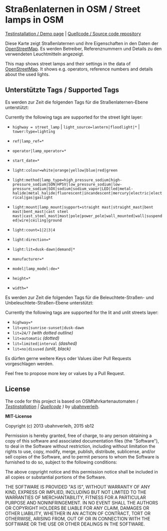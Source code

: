 # Straßenlaternen in OSM / Street lamps in OSM

[Testinstallation / Demo page](http://osmstreetlight.bplaced.net/) | [Quellcode / Source code repository](https://github.com/sb12/OSMStreetLight)

Diese Karte zeigt Straßenlaternen und ihre Eigenschaften in den Daten der [OpenStreetMap](http://osm.org). Es werden Betreiber, Referenznummern und Details zu den verwendeten Leuchtmitteln angezeigt.

This map shows street lamps and their settings in the data of [OpenStreetMap](http://osm.org). It shows e.g. operators, reference numbers and details about the used lights.</p>


## Unterstützte Tags / Supported Tags

Es werden zur Zeit die folgenden Tags für die Straßenlaternen-Ebene unterstützt:

Currently the following tags are supported for the street light layer:

* `highway = street_lamp` | `light_source=lantern|floodlight|*` | `tower:type=lighting`

* `ref|lamp_ref=*`

* `operator|lamp_operator=*`

* `start_date=*`

* `light:colour=white|orange|yellow|blue|red|green`

* `light:method|lamp_type=high_pressure_sodium|high-pressure_sodium|SON|HPSV|low_pressure_sodium|low-pressure_sodium|SOX|sodium|sodium_vapor|LED|led|metal-halide|metal_halide|fluorescent|incandescent|mercury|electric|electrical|gas|gaslight`

* `light:mount|lamp_mount|support=straight mast|straight_mast|bent mast|bent_mast|cast steel mast|cast_steel_mast|mast|pole|power_pole|wall_mounted|wall|suspended|wire|ceiling|ground`

* `light:count=1|2|3|4`

* `light:direction=*`

* `light:lit=dusk-dawn|demand|*`

* `manufacturer=*`

* `model|lamp_model:de=*`

* `height=*`

* `width=*`


Es werden zur Zeit die folgenden Tags für die Beleuchtete-Straßen- und Unbeleuchtete-Straßen-Ebene unterstützt:

Currently the following tags are supported for the lit and unlit streets layer:

* `highway=*` 
* `lit=yes|sunrise-sunset|dusk-dawn`
* `lit=24/7` _(with dotted outline)_
* `lit=automatic` _(dotted)_
* `lit=limited|interval` _(dashed)_
* `lit=no|disused` _(unlit, black)_


Es dürfen gerne weitere Keys oder Values über Pull Requests vorgeschlagen werden.

Feel free to propose more key or values by a Pull Request.

## License

The code for this project is based on OSMfahrkartenautomaten *( [Testinstallation](http://osm.lyrk.de/fahrkartenautomaten/) | [Quellcode](https://github.com/ubahnverleih/OSMfahrkartenautomaten) )* by [ubahnverleih](https://github.com/ubahnverleih).


**MIT-License**

Copyright (c) 2013 ubahnverleih, 2015 sb12

 Permission is hereby granted, free of charge, to any person obtaining a copy of this software and associated documentation files (the "Software"), to deal in the Software without restriction, including without limitation the rights to use, copy, modify, merge, publish, distribute, sublicense, and/or sell copies of the Software, and to permit persons to whom the Software is furnished to do so, subject to the following conditions:

The above copyright notice and this permission notice shall be included in all copies or substantial portions of the Software.

THE SOFTWARE IS PROVIDED "AS IS", WITHOUT WARRANTY OF ANY KIND, EXPRESS OR IMPLIED, INCLUDING BUT NOT LIMITED TO THE WARRANTIES OF MERCHANTABILITY, FITNESS FOR A PARTICULAR PURPOSE AND NONINFRINGEMENT. IN NO EVENT SHALL THE AUTHORS OR COPYRIGHT HOLDERS BE LIABLE FOR ANY CLAIM, DAMAGES OR OTHER LIABILITY, WHETHER IN AN ACTION OF CONTRACT, TORT OR OTHERWISE, ARISING FROM, OUT OF OR IN CONNECTION WITH THE SOFTWARE OR THE USE OR OTHER DEALINGS IN THE SOFTWARE.
